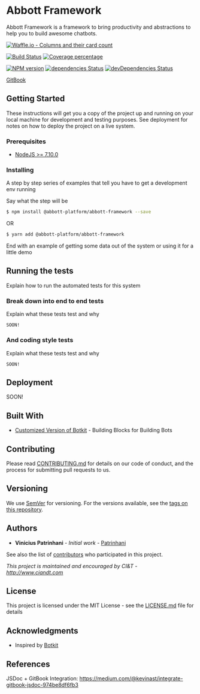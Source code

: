 # Abbott Framework

Abbott Framework is a framework to bring productivity and abstractions to help you to build awesome chatbots.

[![Waffle.io - Columns and their card count](https://badge.waffle.io/AbbottPlatform/abbott-framework.png?columns=all)](https://waffle.io/AbbottPlatform/abbott-framework?utm_source=badge)

[![Build Status][travis-image]][travis-url]
[![Coverage percentage][coveralls-image]][coveralls-url]

[![NPM version][npm-image]][npm-url]
[![dependencies Status][daviddm-image]][daviddm-url]
[![devDependencies Status][daviddm-dev-image]][daviddm-dev-url]

[GitBook](https://abbott-platform.gitbooks.io/abbott-framework/content/)

## Getting Started

These instructions will get you a copy of the project up and running on your local machine for development and testing purposes. See deployment for notes on how to deploy the project on a live system.

### Prerequisites

* [NodeJS >= 7.10.0](https://nodejs.org)

### Installing

A step by step series of examples that tell you have to get a development env running

Say what the step will be

```bash
$ npm install @abbott-platform/abbott-framework --save
```
OR
```bash
$ yarn add @abbott-platform/abbott-framework
```

End with an example of getting some data out of the system or using it for a little demo

## Running the tests

Explain how to run the automated tests for this system

### Break down into end to end tests

Explain what these tests test and why

```
SOON!
```

### And coding style tests

Explain what these tests test and why

```
SOON!
```

## Deployment

SOON!

## Built With

* [Customized Version of Botkit](https://github.com/AbbottPlatform/botkit) - Building Blocks for Building Bots

## Contributing

Please read [CONTRIBUTING.md](CONTRIBUTING.md) for details on our code of conduct, and the process for submitting pull requests to us.

## Versioning

We use [SemVer](http://semver.org/) for versioning. For the versions available, see the [tags on this repository](https://github.com/AbbottPlatform/abbott-framework/tags). 

## Authors

* **Vinicius Patrinhani** - *Initial work* - [Patrinhani](https://github.com/patrinhani-ciandt)

See also the list of [contributors](https://github.com/AbbottPlatform/abbott-framework/contributors) who participated in this project.

*This project is maintained and encouraged by CI&T - http://www.ciandt.com*

## License

This project is licensed under the MIT License - see the [LICENSE.md](LICENSE.md) file for details

## Acknowledgments

* Inspired by [Botkit](https://github.com/howdyai/botkit)

## References

JSDoc + GitBook Integration: https://medium.com/@kevinast/integrate-gitbook-jsdoc-974be8df6fb3

[npm-image]: https://badge.fury.io/js/%40abbott-platform%2Fabbott-framework.svg
[npm-url]: https://npmjs.org/package/@abbott-platform/abbott-framework
[travis-image]: https://travis-ci.org/AbbottPlatform/abbott-framework.svg?branch=master
[travis-url]: https://travis-ci.org/AbbottPlatform/abbott-framework
[daviddm-image]: https://david-dm.org/AbbottPlatform/abbott-framework.svg?theme=shields.io
[daviddm-url]: https://david-dm.org/AbbottPlatform/abbott-framework
[daviddm-dev-image]: https://david-dm.org/AbbottPlatform/abbott-framework/dev-status.svg
[daviddm-dev-url]: https://david-dm.org/AbbottPlatform/abbott-framework?type=dev
[coveralls-image]: https://coveralls.io/repos/github/AbbottPlatform/abbott-framework/badge.svg
[coveralls-url]: https://coveralls.io/github/AbbottPlatform/abbott-framework
